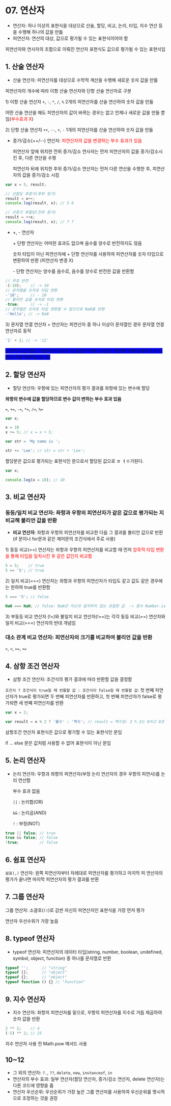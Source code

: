# 07. 연산자

- 연산자: 하나 이상의 표현식을 대상으로 산술, 할당, 비교, 논리, 타입, 지수 연산 등을 수행해 하나의 값을 만듦
- 피연산자: 연산의 대상, 값으로 평가될 수 있는 표현식이어야 함

피연산자와 연사자의 조합으로 이뤄진 연산자 표현식도 값으로 평가될 수 있는 표현식임

## 1. 산술 연산자

- 산술 연산자: 피연산자를 대상으로 수학적 계산을 수행해 새로운 숫자 값을 만듦

피연산자의 개수에 따라 이항 산술 연산자와 단항 산술 연산자로 구분

1\) 이항 산술 연산자 `+`, `-`, `*`, `/`, `%` 
2개의 피연산자를 산술 연산하여 숫자 값을 만듦

어떤 산술 연산을 해도 피연산자의 값이 바뀌는 경우는 없고 언제나 새로운 값을 만들 뿐임(<span style = "color: red;">부수효과 X</span>)

2\) 단항 산술 연산자 `++`, `--`, `+`, `-`
1개의 피연산자를 산술 연산하여 숫자 값을 만듦

- 증가/감소(++/--) 연산자: <span style = "color: red"> 피연산자의 값을 변경하는 부수 효과가 있음</span>

    피연산자 앞에 위치한 전위 증가/감소 연사자는 먼저 피연산자의 값을 증가/감소시킨 후, 다른 연산을 수행

    피연산자 뒤에 위치한 후위 증가/감소 연산자는 먼저 다른 연산을 수행한 후, 피연산자의 값을 증가/감소 시킴
```js
var x = 5, result;

// 선할당 후증가(후위 증가)
result = x++;
console.log(result, x); // 5 6

// 선증가 후할당(전위 증가)
result = ++x;
console.log(result, x); // 7 7
```
- +, - 연산자
  
    \+ 단항 연산자는 어떠한 효과도 없으며 음수를 양수로 반전하지도 않음

    숫자 타입이 아닌 피연산자에 + 단항 연산자를 사용하여 피연산자를 숫자 타입으로 변환하여 반환 (피연산자 변경 X)

    \- 단항 연산자는 양수를 음수로, 음수를 양수로 반전한 값을 반환함

```js
// 부호 반전
-(-10);    // -> 10
// 문자열을 숫자로 타입 변환
-'10';     // - 10
// 불리언 값을 숫자로 타입 변환
-true;     // -> -1
// 문자열은 숫자로 타입 변환할 수 없으므로 NaN을 반환
-'Hello'; // -> NaN
```
3\) 문자열 연결 연산자
\+ 연산자는 피연산자 중 하나 이상이 문자열인 경우 문자열 연결 연산자로 동작
```js
'1' + 2; // -> '12'
```
<span style = "background:blue"> 암묵적 타입 변환: 개발자의 의도와 상관없이 자바스크립트 엔진에 의해 암묵적으로 타입이 자동 변화되기도 함</span>

## 2. 할당 연산자

- 할당 연산자: 우항에 있는 피연산자의 평가 결과를 좌항에 있는 변수에 할당

**좌항의 변수에 값을 할당하므로 변수 값이 변하는 부수 효과 있음**

`=`, `+=`, `-=`, `*=`, `/=`, `%=`

```js
var x;

x = 10
x += 5; // x = x + 5;

var str = 'My name is ';

str += 'Lee'; // str = str + 'Lee';
```
할당문은 값으로 평가되는 표현식인 문으로서 할당된 값으로 ㅍ ㅕㅇ가된다.

```js
var x;

console.log(x = 10); // 10
```

## 3. 비교 연산자

### 동등/일치 비교 연산자: 좌항과 우항의 피연산자가 같은 값으로 평가되는 지 비교해 불리언 값을 반환

- **비교 연산자**: 좌항과 우항의 피연산자를 비교한 다음 그 결과를 불리언 값으로 반환 (if 문이나 for문과 같은 제어문의 조건식에서 주로 사용) 

1\) 동등 비교(==) 연산자는 좌항과 우항의 피연산자를 비교할 때 먼저 <span style = "color: red">암묵적 타입 변환을 통해 타입을 일치시킨 후<span> 같은 값인지 비교함
```js
5 = 5;    // true
5 == '5'; // true
```
2\) 일치 비교(===) 연산자는 좌항과 우항의 피연산자가 타입도 같고 값도 같은 경우에는 한하여 true를 반환함
```js
5 === '5'; // false

NaN === NaN; // false: NaN은 자신과 일치하지 않는 유일한 값  -> 함수 Number.isNaN으로 해결 가능 
```
3\) 부동등 비교 연산자 (!=)와 불일치 비교 연산자(!==)는 각각 동등 비교(==) 연산자와 일치 비교(===) 연산자의 반대 개념임

### 대소 관계 비교 연산자: 피연산자의 크기를 비교하여 불리언 값을 반환

`>`, `<`, `>=`, `<=`

## 4. 삼항 조건 연산자
- 삼항 조건 연산자: 조건식의 평가 결과에 따라 반환할 값을 결정함

`조건식 ? 조건식이 true일 때 반활할 값 : 조건식이 false일 때 반활할 값`: 첫 번째 피연산자가  true로 평가되면 두 번째 피연산자를 반환하고, 첫 번째 피연산자가 false로 평가되면 세 번째 피연산자를 반환

```js
var x = 2;

var result = x % 2 ? '홀수' : '짝수'; // result = 짝수임: 2 % 2는 0이고 0은 false로 암묵적 타입 변환됨
```
삼항조건 연산자 표현식은 값으로 평가할 수 있는 표현식인 문임

if ... else 문은 값처럼 사용할 수 없어 표현식이 아닌 문임

## 5. 논리 연산자
- 논리 연산자: 우항과 좌항의 피연산자(부정 논리 연산자의 경우 우항의 피연사)를 논리 연산함

    부수 효과 없음

    `||` : 논리합(OR)

    `&&` : 논리곱(AND)

    `!`  : 부정(NOT)
```js
true || false; // true
true && false; // false
!true;         // false
```

## 6. 쉼표 연산자
`쉼표(,)` 연산자: 왼쪽 피연산자부터 차례대로 피연산자를 평가하고 마지막 피 연산자의 평가가 끝나면 마지막 피연산자의 평가 결과를 반환

## 7. 그룹 연산자
그룹 연산자: 소괄호(`()`)로 감싼 자신의 피연산자인 표현식을 가장 먼저 평가

연산자 우선수위가 가장 높음

## 8. typeof 연산자
- typeof 연산자: 피연산자의 데이터 타입(string, number, boolean, undefined, symbol, object, function) 중 하나를 문자열로 반환
```js
typeof '';      // "string"
typeof [];      // "object"
typeof {};      // "object"
typeof function () {} // "function"
```

## 9. 지수 연산자
- 지수 연산자: 좌항의 피연산자를 밑으로, 우항의 피연산자를 지수로 거듭 제곱하여 숫자 값을 반환
```js
2 ** 2;    // 4
(-5) ** 2; // 25
```
지수 연산자 사용 전 Math.pow 메서드 사용

## 10~12
- 그 외의 연산자: `?.`, `??`, `delete`, `new`, `instanceof`, `in`
- 연산자의 부수 효과: 일부 연산자(할당 연산자, 증가/감소 연산자, delete 연산자)는 다른 코드에 영향을 줌
- 연산자 우선순위: 우선순위가 가장 높은 그룹 연산자를 사용하여 우선순위를 명시적으로 조정하는 것을 권장